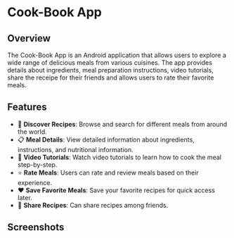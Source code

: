 # Cook-Book App
## Overview
The Cook-Book App is an Android application that allows users to explore a wide range of delicious meals from various cuisines. The app provides details about ingredients, meal preparation instructions, video tutorials, share the receipe for their friends and allows users to rate their favorite meals.

## Features
- 🌟 **Discover Recipes**: Browse and search for different meals from around the world.
- 📋 **Meal Details**: View detailed information about ingredients, instructions, and nutritional information.
- 🎥 **Video Tutorials**: Watch video tutorials to learn how to cook the meal step-by-step.
- ⭐ **Rate Meals**: Users can rate and review meals based on their experience.
- ❤️ **Save Favorite Meals**: Save your favorite recipes for quick access later.
- 🌟 **Share Recipes**: Can share recipes among friends.

## Screenshots
